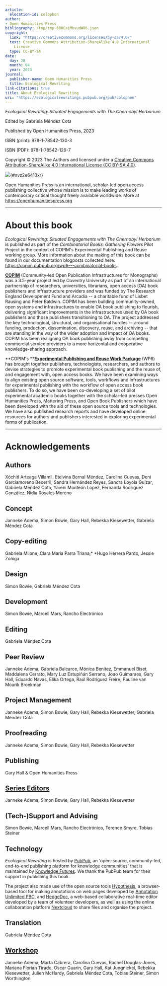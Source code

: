 ```yaml
---
article:
  elocation-id: colophon
author:
- Open Humanities Press
bibliography: /tmp/tmp-60HCaiMhvudW86.json
copyright:
  link: "https://creativecommons.org/licenses/by-sa/4.0/"
  text: Creative Commons Attribution-ShareAlike 4.0 International
    License
  type: CC-BY-SA
date:
  day: 28
  month: 04
  year: 2023
journal:
  publisher-name: Open Humanities Press
  title: Ecological Rewriting
link-citations: true
title: About Ecological Rewriting
uri: "https://ecologicalrewritings.pubpub.org/pub/colophon"
---
```


*Ecological Rewriting: Situated Engagements with The Chernobyl
Herbarium*

Edited by Gabriela Méndez Cota

Published by Open Humanities Press, 2023

ISBN (print): 978-1-78542-130-3

ISBN (PDF): 978-1-78542-129-7

Copyright © 2023 The Authors and licensed under a [Creative Commons
Attribution-ShareAlike 4.0 International License (CC BY-SA
4.0)](https://creativecommons.org/licenses/by-sa/4.0/ "null").

![](https://assets.pubpub.org/b03hffpu/41682691473292.gif){#nvz2e6410xr}

Open Humanities Press is an international, scholar-led open access
publishing collective whose mission is to make leading works of
contemporary critical thought freely available worldwide. More at
<https://openhumanitiespress.org>

------------------------------------------------------------------------

# About this book

*Ecological Rewriting: Situated Engagements with The Chernobyl
Herbarium* is published as part of the *Combinatorial Books: Gathering
Flowers* Pilot Project in the context of COPIM's Experimental Publishing
and Reuse working group. More information about the making of this book
can be found in our documentation blogposts collected here:
<https://copim.pubpub.org/wp6---combinatorial-books>.

[**COPIM**](https://www.copim.ac.uk "null") (Community-led Open
Publication Infrastructures for Monographs) was a 3.5-year project led
by Coventry University as part of an international partnership of
researchers, universities, librarians, open access (OA) book publishers
and infrastructure providers and was funded by The Research England
Development Fund and Arcadia -- a charitable fund of Lisbet Rausing and
Peter Baldwin. COPIM has been building community-owned, open systems and
infrastructures to enable OA book publishing to flourish, delivering
significant improvements in the infrastructures used by OA book
publishers and those publishers transitioning to OA. The project
addressed the key technological, structural, and organisational hurdles
-- around funding, production, dissemination, discovery, reuse,
and archiving -- that are standing in the way of the wider adoption and
impact of OA books. COPIM has been realigning OA book publishing
away from competing commercial service providers to a more horizontal
and cooperative knowledge-sharing approach.

**COPIM's **[**Experimental Publishing and Reuse Work
Package**](https://www.copim.ac.uk/work-package/wp6/ "null") (WP6) has
brought together publishers, technologists, researchers, and authors to
devise strategies to promote experimental book publishing and the reuse
of, and engagement with, open access books. We have been examining ways
to align existing open source software, tools, workflows and
infrastructures for experimental publishing with the workflow of open
access book publishers. To do so, we have been co-developing a set of
pilot experimental academic books together with the scholar-led presses
Open Humanities Press, Mattering Press, and Open Book Publishers which
have been developed with the aid of these open source tools and
technologies. We have also published research reports and have developed
online resources for authors and publishers interested in exploring
experimental forms of publication.

------------------------------------------------------------------------

# Acknowledgements

## Authors 

Xóchitl Arteaga Villamil, Etelvina Bernal Méndez, Carolina Cuevas, Deni
Garciamoreno Becerril, Sandra Hernández Reyes, Sandra Loyola Guízar,
Gabriela Méndez Cota, Yareni Monteón López, Fernanda Rodríguez González,
Nidia Rosales Moreno

## Concept 

Janneke Adema, Simon Bowie, Gary Hall, Rebekka Kiesewetter, Gabriela
Méndez Cota

## Copy-editing

Gabriela Milone, Clara María Parra Triana,* *Hugo Herrera Pardo, Jessie
Zúñiga

## Design 

Simon Bowie, Gabriela Méndez Cota

## Development 

Simon Bowie, Marcell Mars, Rancho Electrónico

## Editing

Gabriela Méndez Cota

## Peer Review 

Janneke Adema, Gabriela Balcarce, Mónica Benitez, Emmanuel Biset,
Maddalena Cerrato, Mary Luz Estupiñán Serrano, Joao Guimaraes, Gary
Hall, Eduardo Navas, Elika Ortega, Raúl Rodríguez Freire, Pauline van
Mourik Broekman

## Project Management

Janneke Adema, Simon Bowie, Gary Hall, Rebekka Kiesewetter, Gabriela
Méndez Cota

## Proofreading

Janneke Adema, Simon Bowie, Gary Hall, Rebekka Kiesewetter

## Publishing

Gary Hall & Open Humanities Press

## [Series Editors](http://www.openhumanitiespress.org/books/series/liquid-books/ "null")

Janneke Adema, Simon Bowie, Gary Hall, Rebekka Kiesewetter

## (Tech-)Support and Advising

Simon Bowie, Marcell Mars, Rancho Electrónico, Terence Smyre, Tobias
Steiner

## Technology

*Ecological Rewriting* is hosted by
[PubPub](https://www.pubpub.org/ "null"), an 'open-source,
community-led, end-to-end publishing platform for knowledge communities'
that is maintained by [Knowledge
Futures](https://www.knowledgefutures.org/ "null"). We thank the PubPub
team for their support in publishing this book.

The project also made use of the open source tools
[Hypothesis](https://web.hypothes.is/ "null"), a browser-based tool for
making annotations on web pages developed by [Annotation Unlimited
PBC](https://anno.co/ "null"), and
[HedgeDoc](https://hedgedoc.org/ "null"), a web-based collaborative
real-time editor developed by a team of volunteer developers, as well as
using the online collaboration platform
[Nextcloud](https://nextcloud.com/ "null") to share files and organise
the project.

## Translation 

Gabriela Méndez Cota

## [Workshop](https://copim.pubpub.org/pub/tentative-florilegium-experiments-recipes-for-rewriting-books/release/1?readingCollection=ace58019 "null")

Janneke Adema, Marta Cabrera, Carolina Cuevas, Rachel Douglas-Jones,
Mariana Florian Tirado, Oscar Guarin, Gary Hall, Kat Jungnickel, Rebekka
Kiesewetter, Julien McHardy, Gabriela Méndez Cota, Tobias Steiner, Simon
Worthington
